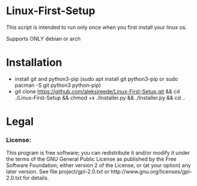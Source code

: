 # Linux-First-Setup
This script is intended to run only once when you first install your linux os.

Supports ONLY debian or arch


# Installation
- install git and python3-pip (sudo apt install git python3-pip or sudo pacman -S git python3 python-pip)
- git clone https://github.com/aleksireede/Linux-First-Setup.git && cd ./Linux-First-Setup && chmod +x ./Installer.py  && ./Installer.py && cd ..

# Legal
<h3>License:</h3>
This program is free software; you can redistribute it and/or modify it under the terms of the GNU General Public License as published by the Free Software Foundation; either version 2 of the License, or (at your option) any later version.
See file project/gpl-2.0.txt or http://www.gnu.org/licenses/gpl-2.0.txt for details.
